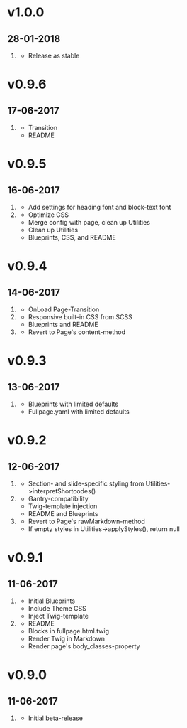 # v1.0.0
## 28-01-2018

1. [](#new)
    * Release as stable

# v0.9.6
## 17-06-2017

1. [](#improved)
    * Transition
    * README

# v0.9.5
## 16-06-2017

1. [](#new)
    * Add settings for heading font and block-text font
2. [](#improved)
    * Optimize CSS
    * Merge config with page, clean up Utilities
    * Clean up Utilities
    * Blueprints, CSS, and README

# v0.9.4
## 14-06-2017

1. [](#new)
    * OnLoad Page-Transition
2. [](#improved)
    * Responsive built-in CSS from SCSS
    * Blueprints and README
3. [](#bugfix)
    * Revert to Page's content-method

# v0.9.3
## 13-06-2017

1. [](#improved)
    * Blueprints with limited defaults
    * Fullpage.yaml with limited defaults

# v0.9.2
## 12-06-2017

1. [](#new)
    * Section- and slide-specific styling from Utilities->interpretShortcodes()
2. [](#improved)
    * Gantry-compatibility
    * Twig-template injection
    * README and Blueprints
3. [](#bugfix)
    * Revert to Page's rawMarkdown-method
    * If empty styles in Utilities->applyStyles(), return null

# v0.9.1
## 11-06-2017

1. [](#new)
    * Initial Blueprints
    * Include Theme CSS
    * Inject Twig-template
2. [](#improved)
    * README
    * Blocks in fullpage.html.twig
    * Render Twig in Markdown
    * Render page's body_classes-property

# v0.9.0
## 11-06-2017

1. [](#new)
    * Initial beta-release
